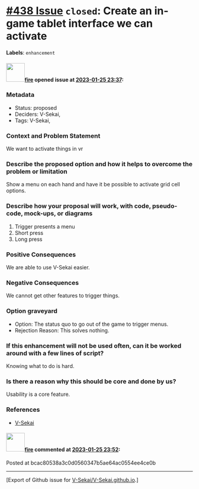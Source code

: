 # [\#438 Issue](https://github.com/V-Sekai/V-Sekai.github.io/issues/438) `closed`: Create an in-game tablet interface we can activate
**Labels**: `enhancement`


#### <img src="https://avatars.githubusercontent.com/u/32321?u=c2e06a3d2b49a467aa907e54aa259516440267cc&v=4" width="50">[fire](https://github.com/fire) opened issue at [2023-01-25 23:37](https://github.com/V-Sekai/V-Sekai.github.io/issues/438):

### Metadata

- Status: proposed <!-- draft | proposed | rejected | accepted | deprecated | superseded by -->
- Deciders: V-Sekai,
- Tags: V-Sekai,


### Context and Problem Statement

We want to activate things in vr

### Describe the proposed option and how it helps to overcome the problem or limitation

Show a menu on each hand and have it be possible to activate grid cell options.

### Describe how your proposal will work, with code, pseudo-code, mock-ups, or diagrams

1. Trigger presents a menu
2. Short press
3. Long press 

### Positive Consequences

We are able to use V-Sekai easier.

### Negative Consequences

We cannot get other features to trigger things.

### Option graveyard

- Option: The status quo to go out of the game to trigger menus. <!-- List the proposed options no longer open for consideration. -->
- Rejection Reason: This solves nothing. <!-- List the reasons for the rejection: (the bad traits) -->


### If this enhancement will not be used often, can it be worked around with a few lines of script?

Knowing what to do is hard.

### Is there a reason why this should be core and done by us?

Usability is a core feature.

### References

- [V-Sekai](https://v-sekai.org/)


#### <img src="https://avatars.githubusercontent.com/u/32321?u=c2e06a3d2b49a467aa907e54aa259516440267cc&v=4" width="50">[fire](https://github.com/fire) commented at [2023-01-25 23:52](https://github.com/V-Sekai/V-Sekai.github.io/issues/438#issuecomment-1404371269):

Posted at bcac80538a3c0d0560347b5ae64ac0554ee4ce0b


-------------------------------------------------------------------------------



[Export of Github issue for [V-Sekai/V-Sekai.github.io](https://github.com/V-Sekai/V-Sekai.github.io).]
